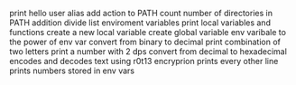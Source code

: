 print hello user
alias
add action to PATH
count number of directories in PATH
addition
divide
list enviroment variables
print local variables and functions
create a new local variable
create global variable
env varibale to the power of env var
convert from binary to decimal
print combination of two letters
print a number with 2 dps
convert from decimal to hexadecimal
encodes and decodes text using r0t13 encryprion
prints every other line
prints numbers stored in env vars
